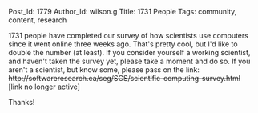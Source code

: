 Post_Id: 1779
Author_Id: wilson.g
Title: 1731 People
Tags: community, content, research

<p>1731 people have completed our survey of how scientists use computers since it went online three weeks ago.  That's pretty cool, but I'd like to double the number (at least).  If you consider yourself a working scientist, and haven't taken the survey yet, please take a moment and do so.  If you aren't a scientist, but know some, please pass on the link:<br />
<del href="http://softwareresearch.ca/seg/SCS/scientific-computing-survey.html">http://softwareresearch.ca/seg/SCS/scientific-computing-survey.html</del><br />
[link no longer active]</p>
<p>Thanks!</p>
